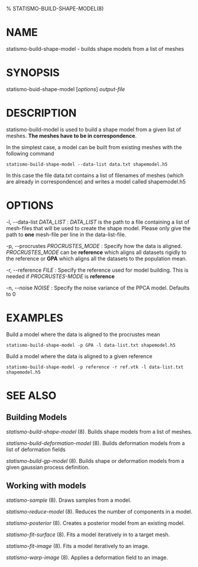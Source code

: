 % STATISMO-BUILD-SHAPE-MODEL(8)

# NAME

statismo-build-shape-model - builds shape models from a list of meshes

# SYNOPSIS

statismo-buid-shape-model [*options*] *output-file*


# DESCRIPTION

statismo-build-model is used to build a shape model from a given list of meshes. 
**The meshes have to be in correspondence**.

In the simplest case, a model can be built from existing meshes with the following command

    statismo-build-shape-model --data-list data.txt shapemodel.h5

In this case the file data.txt contains a list of filenames of meshes (which are already in correspondence) and writes a model called shapemodel.h5


# OPTIONS

-l, \--data-list *DATA_LIST*
:	*DATA_LIST* is the path to a file containing a list of mesh-files that will be used to create the shape model. Please only give the path to **one** mesh-file per line  in the data-list-file.

-p, \--procrustes *PROCRUSTES_MODE*
:	Specify how the data is aligned. *PROCRUSTES_MODE* can be **reference** which aligns all datasets rigidly to the reference or **GPA** which aligns all the datasets to the population mean.

-r, \--reference *FILE* 
:	Specify the reference used for model building. This is needed if *PROCRUSTES-MODE* is **reference**

-n, \--noise *NOISE*
:	Specify the noise variance of the PPCA model. Defaults to 0

 
# EXAMPLES 

Build a model where the data is aligned to the procrustes mean

    statismo-build-shape-model -p GPA -l data-list.txt shapemodel.h5

Build a model where the data is aligned to a given reference

    statismo-build-shape-model -p reference -r ref.vtk -l data-list.txt shapemodel.h5


# SEE ALSO

## Building Models

*statismo-build-shape-model* (8).
Builds shape models from a list of meshes.

*statismo-build-deformation-model* (8).
Builds deformation models from a list of deformation fields

*statismo-build-gp-model* (8).
Builds shape or deformation models from a given gaussian process definition.

## Working with models

*statismo-sample* (8).
Draws samples from a model.

*statismo-reduce-model* (8).
Reduces the number of components in a model.

*statismo-posterior* (8).
Creates a posterior model from an existing model.

*statismo-fit-surface* (8).
Fits a model iteratively in to a target mesh.

*statismo-fit-image* (8).
Fits a model iteratively to an image.

*statismo-warp-image* (8).
Applies a deformation field to an image.